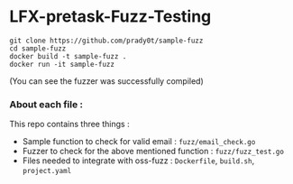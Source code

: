 # LFX-pretask-Fuzz-Testing


```
git clone https://github.com/prady0t/sample-fuzz
cd sample-fuzz
docker build -t sample-fuzz .
docker run -it sample-fuzz
```

(You can see the fuzzer was successfully compiled)

### About each file : 

This repo contains three things : 
- Sample function to check for valid email : `fuzz/email_check.go`
- Fuzzer to check for the above mentioned function : `fuzz/fuzz_test.go`
- Files needed to integrate with oss-fuzz : `Dockerfile`, `build.sh`, `project.yaml`





